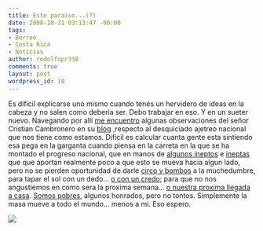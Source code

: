 ```yaml
---
title: Este paraiso...(?)
date: 2008-10-31 03:13:47 -06:00
tags:
- Berreo
- Costa Rica
- Noticias
author: rodolfopr338
comments: true
layout: post
wordpress_id: 18
---
```


<!-- more -->
Es dificil explicarse uno mismo cuando tenés un hervidero de ideas en la cabeza y no salen como deberia ser. Debo trabajar en eso. Y en un sueter nuevo.
Navegando por alli [me encuentro](http://www.fusildechispas.com/2008/10/13/%c2%bfes-pecado-estar-harto/) algunas observaciones del señor Cristian Cambronero en su [blog](http://fusildechispas.com) ,respecto al desquiciado ajetreo nacional que nos tiene como estamos.
Dificil es calcular cuanta gente esta sintiendo esa pega en la garganta cuando piensa en la carreta en la que se ha montado el progreso nacional, que en manos de [algunos ineptos](http://www.fusildechispas.com/2008/10/20/paz-con-la-naturaleza-otro-cuento-chino/) e [ ineptas](http://www.nacion.com/ln_ee/2008/abril/16/sucesos1499749.html) que que aportan realmente poco a que esto se mueva hacia algun lado, pero no se pierden oportunidad de darle [circo y bombos](http://www.nacion.com/proa/2008/octubre/19/proa1736818.html) a la muchedumbre, para tapar el sol con un dedo... [o con un credo](http://ameliarueda.com/nuestra-voz/2008/10/30/obispo-peca-de-credulo); para que no nos angustiemos en como sera la proxima semana... [o nuestra proxima llegada a casa](http://www.aldia.cr/ad_ee/2008/octubre/31/nacionales1755622.html).
[Somos pobres](http://nacion.com/ln_ee/2008/octubre/31/economia1756854.html), algunos honrados, pero no tontos.
Simplemente la masa mueve a todo el mundo... menos a mi.
Eso espero.

[![](http://sinjeta.files.wordpress.com/2008/10/crisispesada2.jpg)](http://sinjeta.files.wordpress.com/2008/10/crisispesada2.jpg)
